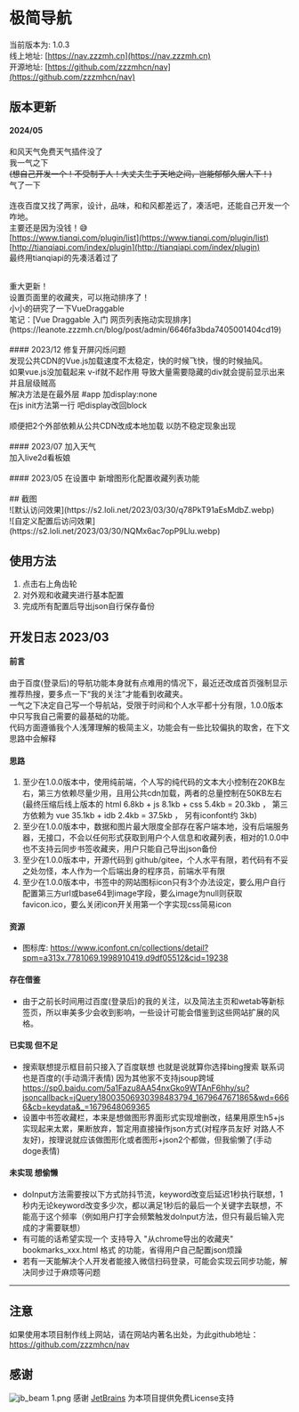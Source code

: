 # 极简导航
当前版本为: 1.0.3 <br>
线上地址: [https://nav.zzzmh.cn](https://nav.zzzmh.cn) <br>
开源地址: [https://github.com/zzzmhcn/nav](https://github.com/zzzmhcn/nav) <br>

## 版本更新

#### 2024/05
和风天气免费天气插件没了<br>
我一气之下<br>
~~(想自己开发一个！不受制于人！大丈夫生于天地之间，岂能郁郁久居人下！)~~ <br>
气了一下<br>
<br>
连夜百度又找了两家，设计，品味，和和风都差远了，凑活吧，还能自己开发一个咋地。<br>
主要还是因为没钱！😅<br>
[https://www.tianqi.com/plugin/list](https://www.tianqi.com/plugin/list)<br>
[http://tianqiapi.com/index/plugin](http://tianqiapi.com/index/plugin)<br>
最终用tianqiapi的先凑活着过了<br>

<br>
重大更新！<br>
设置页面里的收藏夹，可以拖动排序了！<br>
小小的研究了一下VueDraggable<br>
笔记：[Vue Draggable 入门 网页列表拖动实现排序](https://leanote.zzzmh.cn/blog/post/admin/6646fa3bda7405001404cd19) <br>

<br>
#### 2023/12
修复开屏闪烁问题<br>
发现公共CDN的Vue.js加载速度不太稳定，快的时候飞快，慢的时候抽风。<br>
如果vue.js没加载起来 v-if就不起作用 导致大量需要隐藏的div就会提前显示出来 并且层级贼高<br>
解决方法是在最外层 #app 加display:none<br>
在js init方法第一行 吧display改回block<br>
<br>
顺便把2个外部依赖从公共CDN改成本地加载 以防不稳定现象出现<br>
<br>
#### 2023/07
加入天气<br>
加入live2d看板娘<br>
<br>
#### 2023/05
在设置中 新增图形化配置收藏列表功能<br>
<br>
## 截图
<br>
![默认访问效果](https://s2.loli.net/2023/03/30/q78PkT91aEsMdbZ.webp)
<br>
![自定义配置后访问效果](https://s2.loli.net/2023/03/30/NQMx6ac7opP9Llu.webp)
<br>

## 使用方法
 1. 点击右上角齿轮
 2. 对外观和收藏夹进行基本配置
 3. 完成所有配置后导出json自行保存备份


## 开发日志 2023/03

#### 前言
由于百度(登录后)的导航功能本身就有点难用的情况下，最近还改成首页强制显示推荐热搜，要多点一下“我的关注”才能看到收藏夹。 <br>
一气之下决定自己写一个导航站，受限于时间和个人水平都十分有限，1.0.0版本中只写我自己需要的最基础的功能。 <br>
代码方面遵循我个人浅薄理解的极简主义，功能会有一些比较偏执的取舍，在下文思路中会解释 <br>
 
#### 思路
 1. 至少在1.0.0版本中，使用纯前端，个人写的纯代码的文本大小控制在20KB左右，第三方依赖尽量少用，且用公共cdn加载，两者的总量控制在50KB左右 (最终压缩后线上版本的 html 6.8kb + js 8.1kb + css 5.4kb = 20.3kb ， 第三方依赖为 vue 35.1kb + idb 2.4kb = 37.5kb ， 另有iconfont约 3kb)
 2. 至少在1.0.0版本中，数据和图片最大限度全部存在客户端本地，没有后端服务器，无接口，不会以任何形式获取到用户个人信息和收藏列表，相对的1.0.0中也不支持云同步书签收藏夹，用户只能自己导出json备份
 2. 至少在1.0.0版本中，开源代码到 github/gitee，个人水平有限，若代码有不妥之处勿怪，本人作为一个后端出身的程序员，前端水平有限
 3. 至少在1.0.0版本中，书签中的网站图标icon只有3个办法设定，要么用户自行配置第三方url或base64到image字段，要么image为null则获取favicon.ico，要么关闭icon开关用第一个字实现css简易icon

#### 资源
 - 图标库: https://www.iconfont.cn/collections/detail?spm=a313x.7781069.1998910419.d9df05512&cid=19238

#### 存在借鉴
 - 由于之前长时间用过百度(登录后)的我的关注，以及简法主页和wetab等新标签页，所以审美多少会收到影响，一些设计可能会借鉴到这些网站扩展的风格。
 
#### 已实现 但不足
 - 搜索联想提示框目前只接入了百度联想 也就是说就算你选择bing搜索 联系词也是百度的(手动滴汗表情) 因为其他家不支持jsoup跨域 https://sp0.baidu.com/5a1Fazu8AA54nxGko9WTAnF6hhy/su?jsoncallback=jQuery18003506930398483794_1679647671865&wd=6666&cb=keydata&_=1679648069365
 - 设置中书签收藏栏，本来是想做图形界面形式实现增删改，结果用原生h5+js实现起来太累，果断放弃，暂定用直接操作json方式(对程序员友好 对路人不友好)，按理说就应该做图形化或者图形+json2个都做，但我偷懒了(手动doge表情)
 
#### 未实现 想偷懒
 - doInput方法需要按以下方式防抖节流，keyword改变后延迟1秒执行联想，1秒内无论keyword改变多少次，都以满足1秒后的最后一个关键字去联想，不能高于这个频率（例如用户打字会频繁触发doInput方法，但只有最后输入完成的才需要联想）
 - 有可能的话希望实现一个 支持导入 "从chrome导出的收藏夹" bookmarks_xxx.html 格式 的功能，省得用户自己配置json烦躁
 - 若有一天能解决个人开发者能接入微信扫码登录，可能会实现云同步功能，解决同步过于麻烦等问题

---

## 注意
如果使用本项目制作线上网站，请在网站内著名出处，为此github地址：https://github.com/zzzmhcn/nav

## 感谢
![jb_beam _1_.png](https://s2.loli.net/2023/06/02/caw4KmEWXbOMTFy.png)
感谢 [JetBrains](https://jb.gg/OpenSourceSupport) 为本项目提供免费License支持
